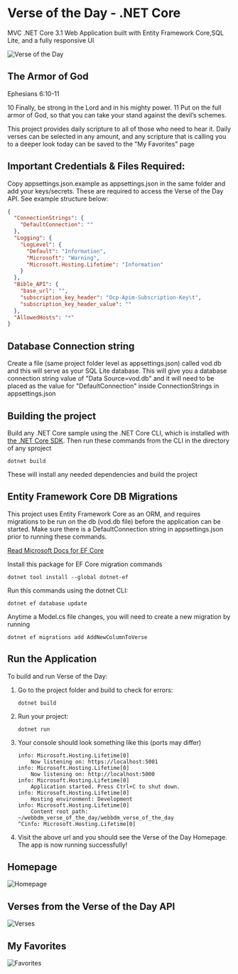 # Verse of the Day - .NET Core 
MVC .NET Core 3.1 Web Application built with Entity Framework Core,SQL Lite, and a fully responsive UI

![Verse of the Day](https://user-images.githubusercontent.com/13399339/111725456-18769180-8835-11eb-89de-ea1c1446b83a.png)
## The Armor of God

Ephesians 6:10-11

10 Finally, be strong in the Lord and in his mighty power. 11 Put on the full armor of God, so that you can take your stand against the devil’s schemes.

This project provides daily scripture to all of those who need to hear it. Daily verses can be selected in any amount, and any scripture that is calling you to a deeper look today can be saved to the "My Favorites" page

## Important Credentials & Files Required:
Copy appsettings.json.example as appsettings.json in the same folder
and add your keys/secrets. These are required to access the Verse of the Day API. See example structure below:
```json
{
  "ConnectionStrings": {
    "DefaultConnection": ""
  },
  "Logging": {
    "LogLevel": {
      "Default": "Information",
      "Microsoft": "Warning",
      "Microsoft.Hosting.Lifetime": "Information"
    }
  },
  "Bible_API": {
    "base_url": "",
    "subscription_key_header": "Ocp-Apim-Subscription-Key\t",
    "subscription_key_header_value": ""
  },
  "AllowedHosts": "*"
}
```
## Database Connection string
Create a file (same project folder level as appsettings.json) called vod.db and this will serve as your SQL Lite database. This will give you a database connection string value of "Data Source=vod.db" and it will need to be placed as the value for "DefaultConnection" inside ConnectionStrings in appsettings.json

## Building the project
Build any .NET Core sample using the .NET Core CLI, which is installed with [the .NET Core SDK](https://www.microsoft.com/net/download). Then run
these commands from the CLI in the directory of any sproject
```console
dotnet build
```

These will install any needed dependencies and build the project


## Entity Framework Core DB Migrations
This project uses Entity Framework Core as an ORM, and requires migrations to be run on the db (vod.db file) before the application can be started. Make sure there is a DefaultConnection string in appsettings.json prior to running these commands. 

[Read Microsoft Docs for EF Core](https://docs.microsoft.com/en-us/ef/core/managing-schemas/migrations/?tabs=dotnet-core-cli)

Install this package for EF Core migration commands 
```console
dotnet tool install --global dotnet-ef
```

Run this commands using the dotnet CLI:
```console
dotnet ef database update
```
Anytime a Model.cs file changes, you will need to create a new migration by running
```console
dotnet ef migrations add AddNewColumnToVerse
```

## Run the Application
To build and run Verse of the Day:

1. Go to the project folder and build to check for errors:

    ```console
    dotnet build
    ```

2. Run your project:

    ```console
    dotnet run
    ```

3. Your console should look something like this (ports may differ)
    ```console
    info: Microsoft.Hosting.Lifetime[0]
        Now listening on: https://localhost:5001
    info: Microsoft.Hosting.Lifetime[0]
        Now listening on: http://localhost:5000
    info: Microsoft.Hosting.Lifetime[0]
        Application started. Press Ctrl+C to shut down.
    info: Microsoft.Hosting.Lifetime[0]
        Hosting environment: Development
    info: Microsoft.Hosting.Lifetime[0]
        Content root path: ~/webbdm_verse_of_the_day/webbdm_verse_of_the_day
    ^Cinfo: Microsoft.Hosting.Lifetime[0]
    ```

4. Visit the above url and you should see the Verse of the Day Homepage. The app is now running successfully!
## Homepage
 ![Homepage](https://user-images.githubusercontent.com/13399339/111725456-18769180-8835-11eb-89de-ea1c1446b83a.png)
## Verses from the Verse of the Day API
![Verses](https://user-images.githubusercontent.com/13399339/111725501-2d532500-8835-11eb-865d-a38b2949984b.png)
## My Favorites 
![Favorites](https://user-images.githubusercontent.com/13399339/111820960-1aca0180-88b0-11eb-9534-90a2a9d72ffc.png)